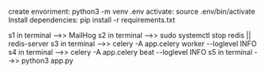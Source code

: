 create envoriment: python3 -m venv .env
activate:  source .env/bin/activate
Install dependencies: pip install -r requirements.txt


s1 in terminal -->> MailHog
s2 in terminal -->> sudo systemctl stop redis || redis-server
s3 in terminal -->> celery -A app.celery worker --loglevel INFO
s4 in terminal -->> celery -A app.celery beat --loglevel INFO
s5 in terminal -->> python3 app.py

